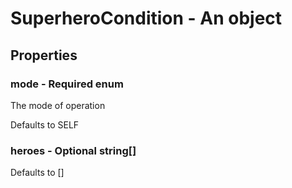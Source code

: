 

# SuperheroCondition - An object



## Properties



### mode - Required enum



 The mode of operation



Defaults to SELF



### heroes - Optional string[]



Defaults to []

